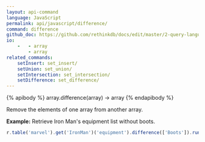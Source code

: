 ```yaml
---
layout: api-command 
language: JavaScript
permalink: api/javascript/difference/
command: difference 
github_doc: https://github.com/rethinkdb/docs/edit/master/2-query-language/api/javascript/document-manipulation/difference.md
io:
    -   - array
        - array
related_commands:
    setInsert: set_insert/
    setUnion: set_union/
    setIntersection: set_intersection/
    setDifference: set_difference/
---
```


{% apibody %}
array.difference(array) → array
{% endapibody %}

Remove the elements of one array from another array.

__Example:__ Retrieve Iron Man's equipment list without boots.

```js
r.table('marvel').get('IronMan')('equipment').difference(['Boots']).run(conn, callback)
```


